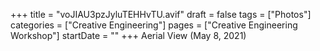 +++
title = "voJIAU3pzJyluTEHHvTU.avif"
draft = false
tags = ["Photos"]
categories = ["Creative Engineering"]
pages = ["Creative Engineering Workshop"]
startDate = ""
+++
Aerial View (May 8, 2021)
